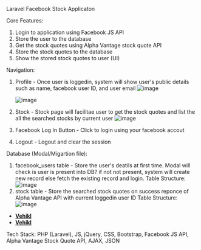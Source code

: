 Laravel Facebook Stock Applicaton

Core Features:
  1. Login to application using Facebook JS API
  2. Store the user to the database
  3. Get the stock quotes using Alpha Vantage stock quote API
  4. Store the stock quotes to the database
  5. Show the stored stock quotes to user (UI)

Navigation:
  1. Profile - Once user is loggedin, system will show user's public details such as name, facebook user ID, and user email
    ![image](https://user-images.githubusercontent.com/38145514/119389495-9cc91300-bcc3-11eb-8b56-d512d45768cc.png)
    
     ![image](https://user-images.githubusercontent.com/38145514/119389950-37c1ed00-bcc4-11eb-8cec-736ad3c351ec.png)

  2. Stock - Stock page will facilitae user to get the stock quotes and list the all the searched stocks by current user
    ![image](https://user-images.githubusercontent.com/38145514/119389630-cf730b80-bcc3-11eb-9a78-ff84aba8fe61.png)

  4. Facebook Log In Button - Click to login using your facebook accout 
  5. Logout - Logout and clear the session
 
 Database (Modal/Migartion file):
 
  1. facebook_users table - Store the user's deatils at first time. Modal will check is user is present into DB? if not not present, system will create new record        else fetch the existing record and login. 
    Table Structure: ![image](https://user-images.githubusercontent.com/38145514/119388861-c2095180-bcc2-11eb-932a-6078b570c349.png)
  2. stock table - Store the searched stock quotes on success reponce of Alpha Vantage API with current loggedin user ID
     Table Structure: ![image](https://user-images.githubusercontent.com/38145514/119389083-0bf23780-bcc3-11eb-825a-c2df275a8c84.png)

- **[Vehikl](https://vehikl.com/)**
- **[Vehikl](https://vehikl.com/)**

Tech Stack:
  PHP (Laravel), JS, jQuery, CSS, Bootstrap, Facebook JS API, Alpha Vantage Stock Quote API, AJAX, JSON 
